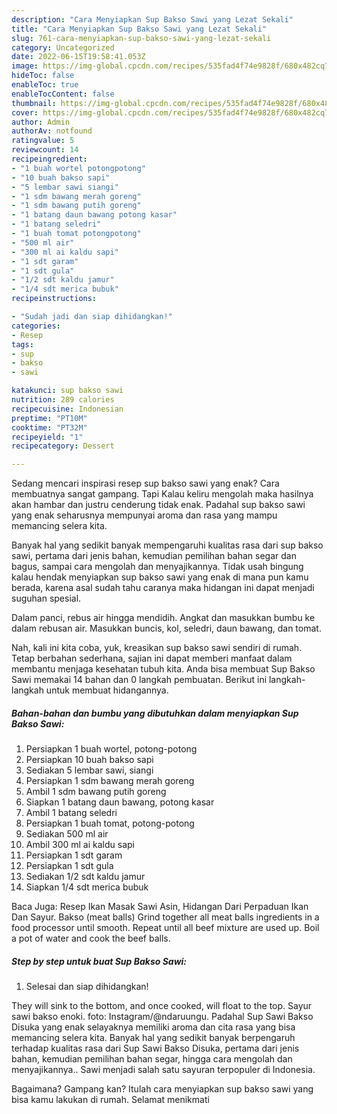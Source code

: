 ```yaml
---
description: "Cara Menyiapkan Sup Bakso Sawi yang Lezat Sekali"
title: "Cara Menyiapkan Sup Bakso Sawi yang Lezat Sekali"
slug: 761-cara-menyiapkan-sup-bakso-sawi-yang-lezat-sekali
category: Uncategorized
date: 2022-06-15T19:58:41.053Z
image: https://img-global.cpcdn.com/recipes/535fad4f74e9828f/680x482cq70/sup-bakso-sawi-foto-resep-utama.jpg
hideToc: false
enableToc: true
enableTocContent: false
thumbnail: https://img-global.cpcdn.com/recipes/535fad4f74e9828f/680x482cq70/sup-bakso-sawi-foto-resep-utama.jpg
cover: https://img-global.cpcdn.com/recipes/535fad4f74e9828f/680x482cq70/sup-bakso-sawi-foto-resep-utama.jpg
author: Admin
authorAv: notfound
ratingvalue: 5
reviewcount: 14
recipeingredient:
- "1 buah wortel potongpotong"
- "10 buah bakso sapi"
- "5 lembar sawi siangi"
- "1 sdm bawang merah goreng"
- "1 sdm bawang putih goreng"
- "1 batang daun bawang potong kasar"
- "1 batang seledri"
- "1 buah tomat potongpotong"
- "500 ml air"
- "300 ml ai kaldu sapi"
- "1 sdt garam"
- "1 sdt gula"
- "1/2 sdt kaldu jamur"
- "1/4 sdt merica bubuk"
recipeinstructions:

- "Sudah jadi dan siap dihidangkan!"
categories:
- Resep
tags:
- sup
- bakso
- sawi

katakunci: sup bakso sawi 
nutrition: 289 calories
recipecuisine: Indonesian
preptime: "PT10M"
cooktime: "PT32M"
recipeyield: "1"
recipecategory: Dessert

---
```



Sedang mencari inspirasi resep sup bakso sawi yang enak? Cara membuatnya sangat gampang. Tapi Kalau keliru mengolah maka hasilnya akan hambar dan justru cenderung tidak enak. Padahal sup bakso sawi yang enak seharusnya mempunyai aroma dan rasa yang mampu memancing selera kita.


Banyak hal yang sedikit banyak mempengaruhi kualitas rasa dari sup bakso sawi, pertama dari jenis bahan, kemudian pemilihan bahan segar dan bagus, sampai cara mengolah dan menyajikannya. Tidak usah bingung kalau hendak menyiapkan sup bakso sawi yang enak di mana pun kamu berada, karena asal sudah tahu caranya maka hidangan ini dapat menjadi suguhan spesial.

Dalam panci, rebus air hingga mendidih. Angkat dan masukkan bumbu ke dalam rebusan air. Masukkan buncis, kol, seledri, daun bawang, dan tomat.


Nah, kali ini kita coba, yuk, kreasikan sup bakso sawi sendiri di rumah. Tetap berbahan sederhana, sajian ini dapat memberi manfaat dalam membantu menjaga kesehatan tubuh kita. Anda bisa membuat Sup Bakso Sawi memakai 14 bahan dan 0 langkah pembuatan. Berikut ini langkah-langkah untuk membuat hidangannya.

<!--inarticleads1-->

##### Bahan-bahan dan bumbu yang dibutuhkan dalam menyiapkan Sup Bakso Sawi:

1. Persiapkan 1 buah wortel, potong-potong
1. Persiapkan 10 buah bakso sapi
1. Sediakan 5 lembar sawi, siangi
1. Persiapkan 1 sdm bawang merah goreng
1. Ambil 1 sdm bawang putih goreng
1. Siapkan 1 batang daun bawang, potong kasar
1. Ambil 1 batang seledri
1. Persiapkan 1 buah tomat, potong-potong
1. Sediakan 500 ml air
1. Ambil 300 ml ai kaldu sapi
1. Persiapkan 1 sdt garam
1. Persiapkan 1 sdt gula
1. Sediakan 1/2 sdt kaldu jamur
1. Siapkan 1/4 sdt merica bubuk


Baca Juga: Resep Ikan Masak Sawi Asin, Hidangan Dari Perpaduan Ikan Dan Sayur. Bakso (meat balls) Grind together all meat balls ingredients in a food processor until smooth. Repeat until all beef mixture are used up. Boil a pot of water and cook the beef balls. 

<!--inarticleads2-->

##### Step by step untuk buat Sup Bakso Sawi:


1. Selesai dan siap dihidangkan!

They will sink to the bottom, and once cooked, will float to the top. Sayur sawi bakso enoki. foto: Instagram/@ndaruungu. Padahal Sup Sawi Bakso Disuka yang enak selayaknya memiliki aroma dan cita rasa yang bisa memancing selera kita. Banyak hal yang sedikit banyak berpengaruh terhadap kualitas rasa dari Sup Sawi Bakso Disuka, pertama dari jenis bahan, kemudian pemilihan bahan segar, hingga cara mengolah dan menyajikannya.. Sawi menjadi salah satu sayuran terpopuler di Indonesia. 

Bagaimana? Gampang kan? Itulah cara menyiapkan sup bakso sawi yang bisa kamu lakukan di rumah. Selamat menikmati
